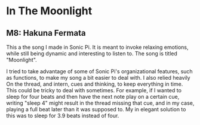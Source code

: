 # In The Moonlight

## M8: Hakuna Fermata

This a the song I made in Sonic Pi. It is meant to invoke relaxing emotions, while still being dynamic and interesting to listen to. The song is titled "Moonlight".

I tried to take advantage of some of Sonic Pi's organizational features, such as functions, to make my song a bit easier to deal with. I also relied heavily On the thread, and intern, cues and thinking, to keep everything in time. This could be tricky to deal with sometimes. For example, if I wanted to sleep for four beats and then have the next note play on a certain cue, writing "sleep 4" might result in the thread missing that cue, and in my case, playing a full beat later than it was supposed to. My in elegant solution to this was to sleep for 3.9 beats instead of four.
